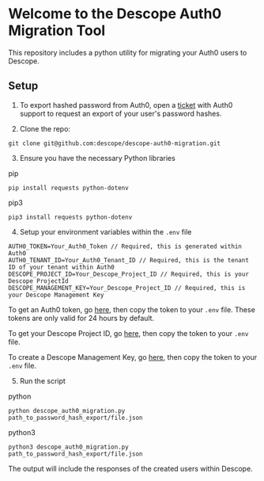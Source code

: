 # Welcome to the Descope Auth0 Migration Tool

This repository includes a python utility for migrating your Auth0 users to Descope.

## Setup

1. To export hashed password from Auth0, open a [ticket](https://support.auth0.com/tickets) with Auth0 support to
request an export of your user's password hashes.

2. Clone the repo:

```
git clone git@github.com:descope/descope-auth0-migration.git
```

3. Ensure you have the necessary Python libraries

pip
```
pip install requests python-dotenv
```

pip3
```
pip3 install requests python-dotenv
```

4. Setup your environment variables within the `.env` file

```
AUTH0_TOKEN=Your_Auth0_Token // Required, this is generated within Auth0
AUTH0_TENANT_ID=Your_Auth0_Tenant_ID // Required, this is the tenant ID of your tenant within Auth0
DESCOPE_PROJECT_ID=Your_Descope_Project_ID // Required, this is your Descope ProjectId
DESCOPE_MANAGEMENT_KEY=Your_Descope_Project_ID // Required, this is your Descope Management Key
```

To get an Auth0 token, go [here](https://manage.auth0.com/#/apis/management/explorer), then copy the token to your
`.env` file. These tokens are only valid for 24 hours by default.

To get your Descope Project ID, go [here](https://app.descope.com/settings/project), then copy the token to your
`.env` file.

To create a Descope Management Key, go [here](https://app.descope.com/settings/company/managementkeys), then copy
the token to your `.env` file.

5. Run the script

python
```
python descope_auth0_migration.py path_to_password_hash_export/file.json
```


python3
```
python3 descope_auth0_migration.py path_to_password_hash_export/file.json
```

The output will include the responses of the created users within Descope.